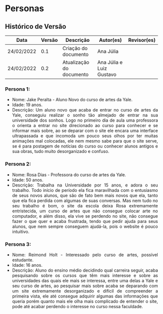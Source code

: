 # Personas

## Histórico de Versão 

Data       | Versão | Descrição                | Autor(es)                | Revisor(es) |
-----------|--------|--------------------------|--------------------------|-------------|
24/02/2022 | 0.1    | Criação do documento     | Ana Júlia                |             |
24/02/2022 | 0.2    | Atualização do documento | Ana Júlia e Luiz Gustavo |             |

<div align="justify">

### Persona 1: 
* Nome: Jake Peralta - Aluno Novo do curso de artes da Yale.
* Idade: 19 anos.
* Descrição: Um aluno novo que acaba de entrar no curso de artes da Yale, conseguiu realizar o sonho tão almejado de entrar na sua universidade dos sonhos. Logo no primeiro dia de aula uma professora o orienta a entrar no site direcionado ao curso para conhecer e se informar mais sobre, ao se deparar com o site ele encara uma interface ultrapassada e que incomoda um pouco seus olhos por ter muitas animações mal colocadas, ele nem mesmo sabe para que o site serve, se é para postagem de notícias do curso ou conhecer alunos antigos e sua obras, tudo muito desorganizado e confuso.

### Persona 2: 
* Nome: Rosa Dias - Professora do curso de artes da Yale.
* Idade: 50 anos.
* Descrição: Trabalha na Universidade por 15 anos, e adora o seu trabalho. Todo início de período ela fica maravilhada com o entusiasmo de seus novos alunos, que são de fato bem mais novos que ela, tanto que ela fica perdida com algumas de suas conversas. Mas nem tudo no seu trabalho é bom, o site da escola deixa Rosa extremamente entristecida, um curso de artes que não consegue colocar arte no computador, e além disso, ela vive se perdendo no site, não consegue fazer o que quer e acaba frustrada, tendo que pedir ajuda para seus alunos, que nem sempre conseguem ajudá-la, pois o website é pouco intuitivo.

### Persona 3: 
* Nome: Reimond Holt - Interessado pelo curso de artes, possível estudante.
* Idade: 16 anos.
* Descrição: Aluno do ensino médio decidindo qual carreira seguir, acaba pesquisando sobre os cursos que têm mais interesse e sobre as universidades das quais ele mais se interessa, entre uma delas a Yale e seu curso de artes, ao pesquisar mais sobre acaba se deparando com um site extremamente desorganizado e difícil de compreender a primeira vista, ele até consegue adquirir algumas das informações que queria porém quanto mais ele olha mais complicado de entender o site, pode até acabar perdendo o interesse no curso nessa faculdade.